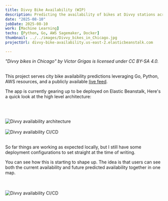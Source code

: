 ```yaml
---
title: Divvy Bike Availability (WIP)
description: Predicting the availability of bikes at Divvy stations across Chicago
date: "2025-08-10"
jobDate: 2025-08-10
work: [Machine Learning]
techs: [Python, Go, AWS Sagemaker, Docker]
thumbnail: ../../images/Divvy_bikes_in_Chicago.jpg
projectUrl: divvy-bike-availability.us-east-2.elasticbeanstalk.com

---
```

*"Divvy bikes in Chicago" by Victor Grigas is licensed under CC BY-SA 4.0.* <br><br>

This project serves city bike availability predictions leveraging Go, Python, AWS resources, and a publicly available [live feed](https://divvybikes.com/system-data). 

The app is currently gearing up to be deployed on Elastic Beanstalk, Here's a quick look at the high level architecture:

<br><br>

<img class="image-chart" src="../../images/divvy-architecture.png" alt="Divvy availability architecture">

<br>

<br>

<img class="image-chart" src="../../images/divvy-cicd.png" alt="Divvy availability CI/CD">

<br>

<br>

So far things are working as expected locally, but I still have some deployment configurations to set straight at the time of writing. 

You can see how this is starting to shape up. The idea is that users can see both the current availability and future predicted availability together in one map.

<br>

<br>

<img class="image-chart" src="../../images/divvy-avail-screengrab.png" alt="Divvy availability CI/CD">